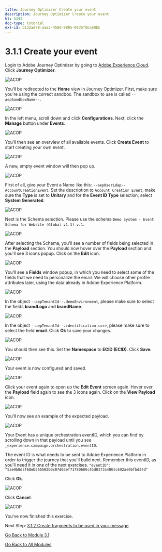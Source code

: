```yaml
---
title: Journey Optimizer Create your event
description: Journey Optimizer Create your event
kt: 5342
doc-type: tutorial
exl-id: b132ad78-aaa3-458d-9895-0935f8ba88bb
---
```

# 3.1.1 Create your event

Login to Adobe Journey Optimizer by going to [Adobe Experience Cloud](https://experience.adobe.com). Click **Journey Optimizer**.

![ACOP](./images/acophome.png)

You'll be redirected to the **Home**  view in Journey Optimizer. First, make sure you're using the correct sandbox. The sandbox to use is called `--aepSandboxName--`. 

![ACOP](./images/acoptriglp.png)

In the left menu, scroll down and click **Configurations**. Next, click the **Manage** button under **Events**.

![ACOP](./images/acopmenu.png)

You'll then see an overview of all available events. Click **Create Event** to start creating your own event.

![ACOP](./images/emptyevent.png)

A new, empty event window will then pop up.

![ACOP](./images/emptyevent1.png)

First of all, give your Event a Name like this: `--aepUserLdap--AccountCreationEvent`.
Set the description to `Account Creation Event`, make sure the **Type** is set to **Unitary** and for the **Event ID Type** selection, select **System Generated**.

![ACOP](./images/eventdescription.png)

Next is the Schema selection. Please use the schema `Demo System - Event Schema for Website (Global v1.1) v.1`.

![ACOP](./images/eventschema.png)

After selecting the Schema, you'll see a number of fields being selected in the **Payload** section. You should now hover over the **Payload** section and you'll see 3 icons popup. Click on the **Edit** icon.

![ACOP](./images/eventpayload.png)

You'll see a **Fields** window popup, in which you need to select some of the fields that we need to personalize the email.  We will choose other profile attributes later, using the data already in Adobe Experience Platform.

![ACOP](./images/eventfields.png)

In the object `--aepTenantId--.demoEnvironment`, please make sure to select the fields **brandLogo** and **brandName**.

![ACOP](./images/eventpayloadbr.png)

In the object `--aepTenantId--.identification.core`, please make sure to select the field **email**. Click **Ok** to save your changes.

![ACOP](./images/eventpayloadbrid.png)

You should then see this. Set the **Namespace** to **ECID (ECID)**. Click **Save**.

![ACOP](./images/eventsave.png)

Your event is now configured and saved.

![ACOP](./images/eventdone.png)

Click your event again to open up the **Edit Event** screen again. Hover over the **Payload** field again to see the 3 icons again. Click on the **View Payload** icon. 

![ACOP](./images/viewevent.png)

You'll now see an example of the expected payload.

![ACOP](./images/fullpayload.png)

Your Event has a unique orchestration eventID, which you can find by scrolling down in that payload until you see `_experience.campaign.orchestration.eventID`.

The event ID is what needs to be sent to Adobe Experience Platform in order to trigger the journey that you'll build next. Remember this eventID, as you'll need it in one of the next exercises.
`"eventID": "5ae9b8d3f68eb555502b0c07d03ef71780600c4bd0373a4065c692ae0bfbd34d"`

Click **Ok**.

![ACOP](./images/payloadeventID.png)

Click **Cancel**.

![ACOP](./images/payloadeventID1.png)

You've now finished this exercise.

Next Step: [3.1.2 Create fragments to be used in your message](./ex2.md)

[Go Back to Module 3.1](./journey-orchestration-create-account.md)

[Go Back to All Modules](../../../overview.md)
